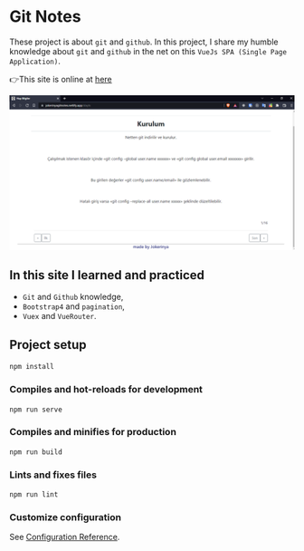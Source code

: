 # Git Notes

These project is about `git` and `github`. In this project, I share my humble knowledge about `git` and `github` in the net on this `VueJs SPA (Single Page Application)`.

👉This site is online at <a href="https://jokerinyagitnotes.netlify.app" target="_blank">here</a>

![Capture.PNG](Capture.PNG)

## In this site I learned and practiced

-   `Git` and `Github` knowledge,
-   `Bootstrap4` and `pagination`,
-   `Vuex` and `VueRouter`.

## Project setup

```
npm install
```

### Compiles and hot-reloads for development

```
npm run serve
```

### Compiles and minifies for production

```
npm run build
```

### Lints and fixes files

```
npm run lint
```

### Customize configuration

See [Configuration Reference](https://cli.vuejs.org/config/).
